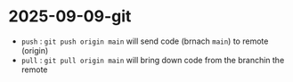 # 2025-09-09-git

-  `push` : `git push origin main` will send code (brnach `main`) to remote (origin)
-  `pull` : `git pull origin main` will bring down code from the branchin the remote
